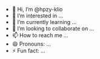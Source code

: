 - 👋 Hi, I’m @hpzy-klio
- 👀 I’m interested in ...
- 🌱 I’m currently learning ...
- 💞️ I’m looking to collaborate on ...
- 📫 How to reach me ...
- 😄 Pronouns: ...
- ⚡ Fun fact: ...

<!---
hpzy-klio/hpzy-klio is a ✨ special ✨ repository because its `README.md` (this file) appears on your GitHub profile.
You can click the Preview link to take a look at your changes.
--->
